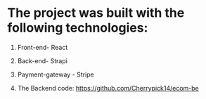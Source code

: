 # The project was built with the following technologies:

1. Front-end- React
2. Back-end- Strapi
3. Payment-gateway - Stripe



4. The Backend code: https://github.com/Cherrypick14/ecom-be


